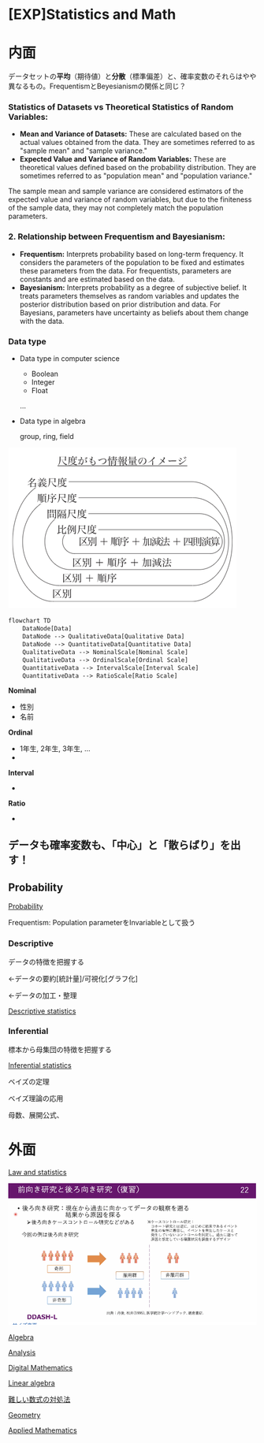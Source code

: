 # [EXP]Statistics and Math

# 内面

データセットの**平均**（期待値）と**分散**（標準偏差）と、確率変数のそれらはやや異なるもの。FrequentismとBeyesianismの関係と同じ？

### **Statistics of Datasets vs Theoretical Statistics of Random Variables:**

- **Mean and Variance of Datasets:** These are calculated based on the actual values obtained from the data. They are sometimes referred to as "sample mean" and "sample variance."
- **Expected Value and Variance of Random Variables:** These are theoretical values defined based on the probability distribution. They are sometimes referred to as "population mean" and "population variance."

The sample mean and sample variance are considered estimators of the expected value and variance of random variables, but due to the finiteness of the sample data, they may not completely match the population parameters.

### 2. **Relationship between Frequentism and Bayesianism:**

- **Frequentism:** Interprets probability based on long-term frequency. It considers the parameters of the population to be fixed and estimates these parameters from the data. For frequentists, parameters are constants and are estimated based on the data.
- **Bayesianism:** Interprets probability as a degree of subjective belief. It treats parameters themselves as random variables and updates the posterior distribution based on prior distribution and data. For Bayesians, parameters have uncertainty as beliefs about them change with the data.

### Data type

- Data type in computer science
    - Boolean
    - Integer
    - Float
    
    …
    
- Data type in algebra
    
    group, ring, field
    

![Screenshot 2024-07-28 at 14.55.22.png](%5BEXP%5DStatistics%20and%20Math%2098d6da7bddc242dfbc883c70cd13a29b/Screenshot_2024-07-28_at_14.55.22.png)

```mermaid
flowchart TD
	DataNode[Data]
    DataNode --> QualitativeData[Qualitative Data]
    DataNode --> QuantitativeData[Quantitative Data]
    QualitativeData --> NominalScale[Nominal Scale]
    QualitativeData --> OrdinalScale[Ordinal Scale]
    QuantitativeData --> IntervalScale[Interval Scale]
    QuantitativeData --> RatioScale[Ratio Scale]
```

**Nominal**

- 性別
- 名前

**Ordinal**

- 1年生, 2年生, 3年生, …
- 

**Interval**

- 

**Ratio**

- 

## データも確率変数も、「中心」と「散らばり」を出す！

## Probability

[Probability](%5BEXP%5DStatistics%20and%20Math%2098d6da7bddc242dfbc883c70cd13a29b/Probability%2020f740e198de4827bd57faf37cf7ba25.md)

Frequentism: Population parameterをInvariableとして扱う

### Descriptive

データの特徴を把握する

←データの要約[統計量]/可視化[グラフ化]

←データの加工・整理

[Descriptive statistics](%5BEXP%5DStatistics%20and%20Math%2098d6da7bddc242dfbc883c70cd13a29b/Descriptive%20statistics%208af9df94bbc04768814cac1f449c0b7b.md)

### Inferential

標本から母集団の特徴を把握する

[Inferential statistics](%5BEXP%5DStatistics%20and%20Math%2098d6da7bddc242dfbc883c70cd13a29b/Inferential%20statistics%20f8c7514fe4d64bf6b1fb2d00717fa2f5.md)

ベイズの定理

ベイズ理論の応用

母数、展開公式、

# 外面

[Law and statistics](%5BEXP%5DStatistics%20and%20Math%2098d6da7bddc242dfbc883c70cd13a29b/Law%20and%20statistics%2073882bd7e5e34cac93a4df27208d9d1d.md)

![Screenshot 2024-07-02 at 1.39.37.png](%5BEXP%5DStatistics%20and%20Math%2098d6da7bddc242dfbc883c70cd13a29b/Screenshot_2024-07-02_at_1.39.37.png)

[Algebra](%5BEXP%5DStatistics%20and%20Math%2098d6da7bddc242dfbc883c70cd13a29b/Algebra%2072f57364fa0743a092de53ab23f66b4c.md)

[Analysis](%5BEXP%5DStatistics%20and%20Math%2098d6da7bddc242dfbc883c70cd13a29b/Analysis%20ae797647a55748318b6bf3dccf0696fb.md)

[Digital Mathematics](%5BEXP%5DStatistics%20and%20Math%2098d6da7bddc242dfbc883c70cd13a29b/Digital%20Mathematics%20edcdb874524f4c1fb804d08b1b8a83ec.md)

[Linear algebra](%5BEXP%5DStatistics%20and%20Math%2098d6da7bddc242dfbc883c70cd13a29b/Linear%20algebra%202e75578ec0d44967b0221f401c84b6d9.md)

[難しい数式の対処法](%5BEXP%5DStatistics%20and%20Math%2098d6da7bddc242dfbc883c70cd13a29b/%E9%9B%A3%E3%81%97%E3%81%84%E6%95%B0%E5%BC%8F%E3%81%AE%E5%AF%BE%E5%87%A6%E6%B3%95%203ae449b210204c7e9059b496849d7016.md)

[Geometry](%5BEXP%5DStatistics%20and%20Math%2098d6da7bddc242dfbc883c70cd13a29b/Geometry%209099232464864724b3f03413cf6a032c.md)

[Applied Mathematics](%5BEXP%5DStatistics%20and%20Math%2098d6da7bddc242dfbc883c70cd13a29b/Applied%20Mathematics%20d6fff43380514dfba40a2bcd963f0e01.md)